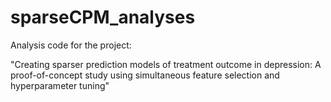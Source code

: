 # sparseCPM_analyses

Analysis code for the project:
 
"Creating sparser prediction models of treatment outcome in depression: A proof-of-concept study using simultaneous feature selection and hyperparameter tuning"
